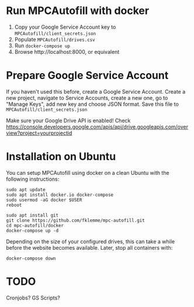 # Run MPCAutofill with docker

1. Copy your Google Service Account key to `MPCAutofill/client_secrets.json`
2. Populate `MPCAutofill/drives.csv`
3. Run `docker-compose up`
4. Browse http://localhost:8000, or equivalent

# Prepare Google Service Account

If you haven't used this before, create a Google Service Account. Create a new project, navigate to Service Accounts, create a new one, go to "Manage Keys", add new key and choose JSON format. Save this file to `MPCAutofill/client_secrets.json`

Make sure your Google Drive API is enabled! Check
https://console.developers.google.com/apis/api/drive.googleapis.com/overview?project=yourprojectid

# Installation on Ubuntu

You can setup MPCAutofill using docker on a clean Ubuntu with the following instructions:

    sudo apt update
    sudo apt install docker.io docker-compose
    sudo usermod -aG docker $USER
    reboot

    sudo apt install git
    git clone https://github.com/fklemme/mpc-autofill.git
    cd mpc-autofill/docker
    docker-compose up -d

Depending on the size of your configured drives, this can take a while before the website becomes available.
Later, stop all containers with:

    docker-compose down

# TODO

Cronjobs?
GS Scripts?
